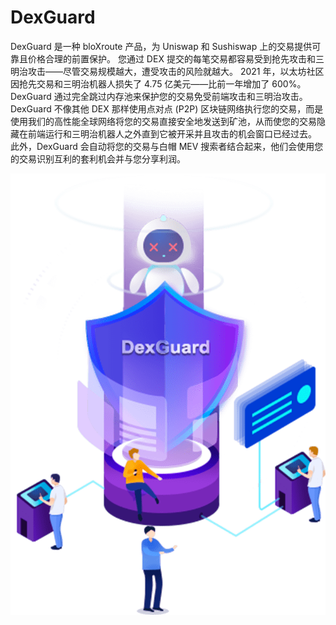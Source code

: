 # DexGuard

DexGuard 是一种 bloXroute 产品，为 Uniswap 和 Sushiswap 上的交易提供可靠且价格合理的前置保护。
您通过 DEX 提交的每笔交易都容易受到抢先攻击和三明治攻击——尽管交易规模越大，遭受攻击的风险就越大。 2021 年，以太坊社区因抢先交易和三明治机器人损失了 4.75 亿美元——比前一年增加了 600%。
DexGuard 通过完全跳过内存池来保护您的交易免受前端攻击和三明治攻击。 DexGuard 不像其他 DEX 那样使用点对点 (P2P) 区块链网络执行您的交易，而是使用我们的高性能全球网络将您的交易直接安全地发送到矿池，从而使您的交易隐藏在前端运行和三明治机器人之外直到它被开采并且攻击的机会窗口已经过去。
此外，DexGuard 会自动将您的交易与白帽 MEV 搜索者结合起来，他们会使用您的交易识别互利的套利机会并与您分享利润。

![sec4Icon3.5c622063](sec4Icon3.5c622063.png)

